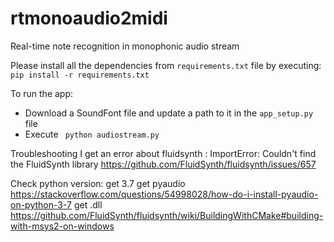 # rtmonoaudio2midi
Real-time note recognition in monophonic audio stream

Please install all the dependencies from `requirements.txt` file by executing:
`pip install -r requirements.txt`

To run the app:
* Download a SoundFont file and update a path to it in the `app_setup.py` file
* Execute ` python audiostream.py`

Troubleshooting
I get an error about fluidsynth :
   ImportError: Couldn't find the FluidSynth library
   https://github.com/FluidSynth/fluidsynth/issues/657

Check python version: get 3.7
get pyaudio https://stackoverflow.com/questions/54998028/how-do-i-install-pyaudio-on-python-3-7
get .dll https://github.com/FluidSynth/fluidsynth/wiki/BuildingWithCMake#building-with-msys2-on-windows
